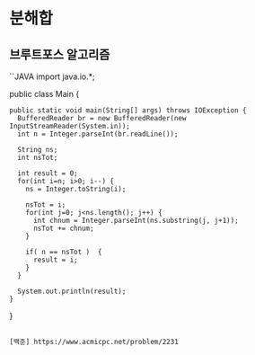 # 분해합
## 브루트포스 알고리즘

``JAVA
  import java.io.*;

  public class Main {

    public static void main(String[] args) throws IOException {
      BufferedReader br = new BufferedReader(new InputStreamReader(System.in));
      int n = Integer.parseInt(br.readLine());

      String ns;
      int nsTot;

      int result = 0;
      for(int i=n; i>0; i--) {
        ns = Integer.toString(i);

        nsTot = i;
        for(int j=0; j<ns.length(); j++) {
          int chnum = Integer.parseInt(ns.substring(j, j+1));
          nsTot += chnum;
        }

        if( n == nsTot )  {
          result = i;
        }
      }

      System.out.println(result);
    }
  }
```

[백준] https://www.acmicpc.net/problem/2231
